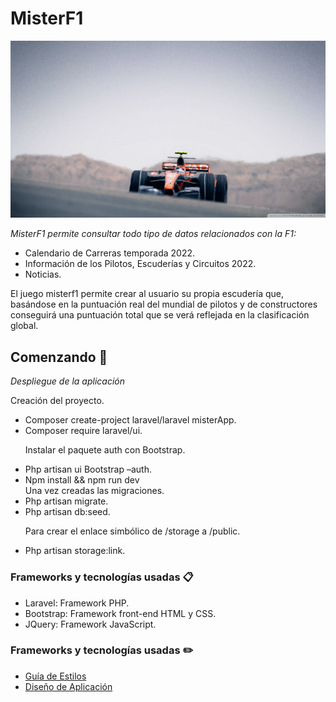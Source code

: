 # MisterF1

<img src="https://github.com/Ablarom99/misterF1/blob/main/public/recursos/images/index/overlay.jpg?raw=true">

_MisterF1 permite consultar todo tipo de datos relacionados con la F1:_
    <ul>
    <li>Calendario de Carreras temporada 2022.</li>
    <li>Información de los Pilotos, Escuderías y Circuitos 2022.</li>
    <li>Noticias.</li>
    </ul>
    <p>El juego misterf1 permite crear al usuario su propia escudería que, basándose en la puntuación real del mundial de pilotos y de constructores conseguirá una puntuación total que se verá reflejada en la clasificación global.<p>
	 
 
## Comenzando 🚀

_Despliegue de la aplicación_

Creación del proyecto.
<ul>
<li>Composer create-project laravel/laravel misterApp.</li>
<li>Composer require laravel/ui.</li>

Instalar el paquete auth con Bootstrap.
<li>Php artisan ui Bootstrap –auth.</li>
<li>Npm install && npm run dev</li>
Una vez creadas las migraciones.
<li>Php artisan migrate.</li>
<li>Php artisan db:seed.</li>

Para crear el enlace simbólico de /storage a /public.
<li>Php artisan storage:link.</li>

</ul>


### Frameworks y tecnologías usadas 📋

<ul>
<li>Laravel: Framework PHP.</li>
<li>Bootstrap: Framework front-end HTML y CSS.</li>
<li>JQuery: Framework JavaScript.</li>
</ul>

### Frameworks y tecnologías usadas ✏️
<ul>
<li><a href="https://www.figma.com/file/SDRvtmKtRbO2XaUlOjJ1dw/misterF1?node-id=33%3A2" >Guía de Estilos</a></li>
<li><a href="https://www.figma.com/file/SDRvtmKtRbO2XaUlOjJ1dw/misterF1?node-id=0%3A1" >Diseño de Aplicación</a></li>
</ul>
